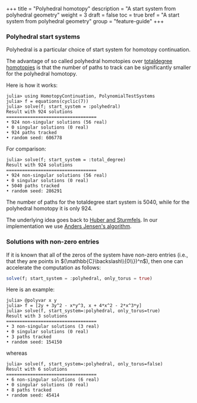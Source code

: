 +++
title = "Polyhedral homotopy"
description = "A start system from polyhedral geometry"
weight = 3
draft = false
toc = true
bref = "A start system from polyhedral geometry"
group = "feature-guide"
+++

<h3 class="section-head" id="result"><a>Polyhedral start systems</a></h3>

Polyhedral is a particular choice of start system for homotopy continuation.

The advantage of so called polyhedral homotopies over [totaldegree homotopies](/guides/totaldegree) is that the number of paths to track can be significantly smaller for the polyhedral homotopy.

Here is how it works:

```julia-repl
julia> using HomotopyContinuation, PolynomialTestSystems
julia> f = equations(cyclic(7))  
julia> solve(f; start_system = :polyhedral)
Result with 924 solutions
==================================
• 924 non-singular solutions (56 real)
• 0 singular solutions (0 real)
• 924 paths tracked
• random seed: 606778
```

For comparison:

```julia-repl
julia> solve(f; start_system = :total_degree)
Result with 924 solutions
==================================
• 924 non-singular solutions (56 real)
• 0 singular solutions (0 real)
• 5040 paths tracked
• random seed: 286291
```

The number of paths for the totaldegree start system is 5040, while for the polyhedral homotopy it is only 924.

The underlying idea goes back to [Huber and Sturmfels](https://dl.acm.org/citation.cfm?id=213837).
In our implementation we use [Anders Jensen's algorithm](https://arxiv.org/pdf/1601.02818.pdf).

<h3 class="section-head" id="result"><a>Solutions with non-zero entries</a></h3>

If it is known that all of the zeros of the system have non-zero entries (i.e., that they are points in $(\mathbb{C}\backslash\\{0\\})^n$), then one can accelerate the computation as follows:
```julia
solve(f; start_system = :polyhedral, only_torus = true)
```

Here is an example:

```julia-repl
julia> @polyvar x y
julia> f = [2y + 3y^2 - x*y^3, x + 4*x^2 - 2*x^3*y]
julia> solve(f, start_system=:polyhedral, only_torus=true)
Result with 3 solutions
==================================
• 3 non-singular solutions (3 real)
• 0 singular solutions (0 real)
• 3 paths tracked
• random seed: 154150
```

whereas

```julia-repl
julia> solve(f, start_system=:polyhedral, only_torus=false)
Result with 6 solutions
==================================
• 6 non-singular solutions (6 real)
• 0 singular solutions (0 real)
• 8 paths tracked
• random seed: 45414
```
